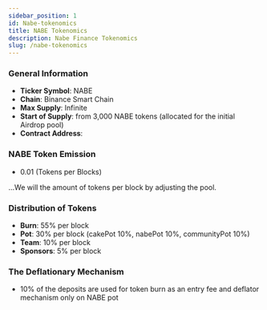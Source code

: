 ```yaml
---
sidebar_position: 1
id: Nabe-tokenomics
title: NABE Tokenomics
description: Nabe Finance Tokenomics
slug: /nabe-tokenomics
---
```


### General Information

- **Ticker Symbol**: NABE
- **Chain**: Binance Smart Chain
- **Max Supply**: Infinite
- **Start of Supply**: from 3,000 NABE tokens (allocated for the initial Airdrop pool)
- **Contract Address**:

### NABE Token Emission

- 0.01 (Tokens per Blocks)

...We will the amount of tokens per block by adjusting the pool.

### Distribution of Tokens

- **Burn**: 55% per block
- **Pot**: 30% per block (cakePot 10%, nabePot 10%, communityPot 10%)
- **Team**: 10% per block
- **Sponsors**: 5% per block

### The Deflationary Mechanism

- 10% of the deposits are used for token burn as an entry fee and deflator mechanism only on NABE pot

